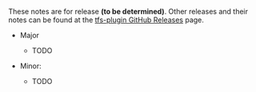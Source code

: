 These notes are for release **(to be determined)**.
Other releases and their notes can be found at the [tfs-plugin GitHub Releases](https://github.com/jenkinsci/tfs-plugin/releases) page.
 
* Major
    * TODO
    
* Minor:
    * TODO
    
